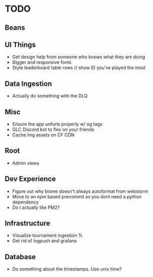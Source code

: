 # TODO

## Beans

## UI Things

- Get design help from someone who knows what they are doing
- Bigger and responsive fonts
- Style leaderboard table rows // show ID you've played the most

## Data Ingestion

- Actually do something with the DLQ

## Misc

- Ensure the app unfurls properly w/ og tags
- GLC Discord bot to flex on your friends
- Cache img assets on CF CDN

## Root

- Admin views

## Dev Experience

- Figure out why biome doesn't always autoformat from webstorm
- Move to an npm based precommit so you dont need a python dependency
- Do I actually like PM2?

## Infrastructure

- Visualize tournament ingestion %
- Get rid of logpush and grafana

## Database

- Do something about the timestamps. Use unix time?
